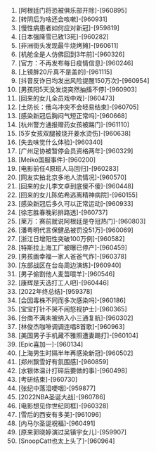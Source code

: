 
1. [阿根廷门将恐被俱乐部开除]-[960895]
1. [转阴后为啥还会咳嗽]-[960931]
1. [慢性病患者如何应对新冠]-[959819]
1. [日本强降雪已致13死]-[960282]
1. [非洲街头发现最牛烧烤摊]-[960611]
1. [机舱全是人仿佛回到3年前]-[960326]
1. [官方：不再发布每日疫情信息]-[960246]
1. [上镜胖20斤真不是盖的]-[961115]
1. [抖音反诈日均发出风险提醒150万次]-[960954]
1. [男孩阳5天没发烧突然抽搐不停]-[960903]
1. [回来的女儿全员戏中戏]-[960473]
1. [土防长：俄乌冲突不会轻易结束]-[960705]
1. [感染新冠后胸闷气短正常吗]-[960668]
1. [杭州警方通报赠药女孩被踹门]-[961110]
1. [5岁女孩双腿被烧开姜水烫伤]-[960638]
1. [失去味觉什么体验]-[960340]
1. [广州足协被暂停会员资格两年]-[960329]
1. [Meiko国服事件]-[960200]
1. [电影前任4原班人马回归]-[960283]
1. [网友实拍北京多地人流情况]-[960570]
1. [回来的女儿李文卓到底傻不傻]-[960448]
1. [回来的女儿陈佑希逃离精神病院]-[960155]
1. [感染新冠后多久可以正常运动]-[960933]
1. [徐志胜春晚彩排路透]-[960737]
1. [莱万：赛前就说阿根廷是夺冠热门]-[960803]
1. [潘粤明代言保健品被罚没51万]-[960069]
1. [浙江日增阳性突破100万例]-[960582]
1. [特斯拉上海工厂被曝已停产]-[960459]
1. [男孩画幸福一家人爸爸气炸]-[960378]
1. [东部战区在台岛周边演练]-[960940]
1. [男子偷割他人麦苗喂羊]-[960546]
1. [康辉是天选打工人吧]-[960446]
1. [2022年终总结]-[959378]
1. [会因毒株不同而多次感染吗]-[960186]
1. [宝宝打针不哭不闹怒视护士]-[960365]
1. [台商不满未被纳入小三通复航]-[960302]
1. [林俊杰咖啡调调连唱8首歌]-[960963]
1. [美国男子手机藏不雅照遭妻踢打]-[960104]
1. [Epic喜加一]-[960134]
1. [上海男生时隔半年再感染新冠]-[960502]
1. [郑州飘雪好有氛围感]-[960859]
1. [水银体温计打碎后要做的事]-[960498]
1. [考研结束]-[960730]
1. [张纪中落泪哽咽]-[959877]
1. [2022NBA圣诞大战]-[960786]
1. [电影想见你世纪同框]-[960328]
1. [雪后的西安有多美]-[961096]
1. [内马尔圣诞祝福]-[960491]
1. [原来郭晓婷演过吴镇宇女儿]-[959907]
1. [SnoopCatt也太上头了]-[960964]